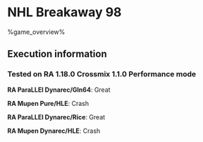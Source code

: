 # NHL Breakaway 98 

%game_overview%

## Execution information

### Tested on RA 1.18.0 Crossmix 1.1.0 Performance mode

**RA ParaLLEl Dynarec/Gln64**: Great

**RA Mupen Pure/HLE**: Crash

**RA ParaLLEl Dynarec/Rice**: Great

**RA Mupen Dynarec/HLE**: Crash